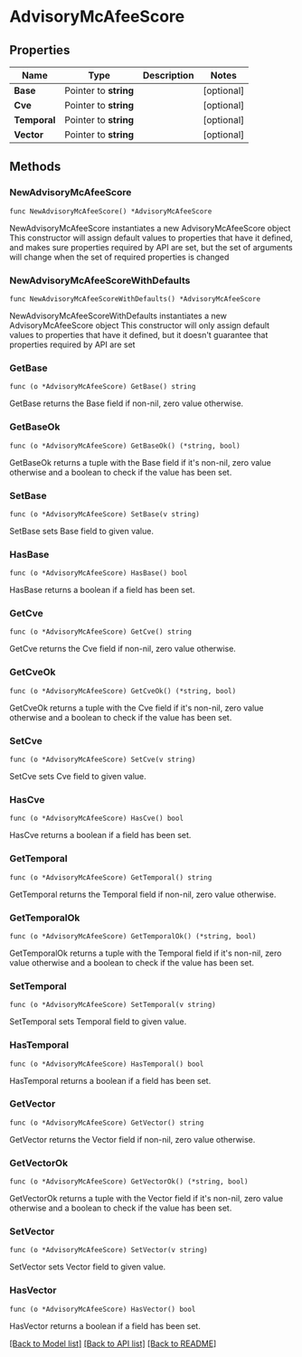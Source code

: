 # AdvisoryMcAfeeScore

## Properties

Name | Type | Description | Notes
------------ | ------------- | ------------- | -------------
**Base** | Pointer to **string** |  | [optional] 
**Cve** | Pointer to **string** |  | [optional] 
**Temporal** | Pointer to **string** |  | [optional] 
**Vector** | Pointer to **string** |  | [optional] 

## Methods

### NewAdvisoryMcAfeeScore

`func NewAdvisoryMcAfeeScore() *AdvisoryMcAfeeScore`

NewAdvisoryMcAfeeScore instantiates a new AdvisoryMcAfeeScore object
This constructor will assign default values to properties that have it defined,
and makes sure properties required by API are set, but the set of arguments
will change when the set of required properties is changed

### NewAdvisoryMcAfeeScoreWithDefaults

`func NewAdvisoryMcAfeeScoreWithDefaults() *AdvisoryMcAfeeScore`

NewAdvisoryMcAfeeScoreWithDefaults instantiates a new AdvisoryMcAfeeScore object
This constructor will only assign default values to properties that have it defined,
but it doesn't guarantee that properties required by API are set

### GetBase

`func (o *AdvisoryMcAfeeScore) GetBase() string`

GetBase returns the Base field if non-nil, zero value otherwise.

### GetBaseOk

`func (o *AdvisoryMcAfeeScore) GetBaseOk() (*string, bool)`

GetBaseOk returns a tuple with the Base field if it's non-nil, zero value otherwise
and a boolean to check if the value has been set.

### SetBase

`func (o *AdvisoryMcAfeeScore) SetBase(v string)`

SetBase sets Base field to given value.

### HasBase

`func (o *AdvisoryMcAfeeScore) HasBase() bool`

HasBase returns a boolean if a field has been set.

### GetCve

`func (o *AdvisoryMcAfeeScore) GetCve() string`

GetCve returns the Cve field if non-nil, zero value otherwise.

### GetCveOk

`func (o *AdvisoryMcAfeeScore) GetCveOk() (*string, bool)`

GetCveOk returns a tuple with the Cve field if it's non-nil, zero value otherwise
and a boolean to check if the value has been set.

### SetCve

`func (o *AdvisoryMcAfeeScore) SetCve(v string)`

SetCve sets Cve field to given value.

### HasCve

`func (o *AdvisoryMcAfeeScore) HasCve() bool`

HasCve returns a boolean if a field has been set.

### GetTemporal

`func (o *AdvisoryMcAfeeScore) GetTemporal() string`

GetTemporal returns the Temporal field if non-nil, zero value otherwise.

### GetTemporalOk

`func (o *AdvisoryMcAfeeScore) GetTemporalOk() (*string, bool)`

GetTemporalOk returns a tuple with the Temporal field if it's non-nil, zero value otherwise
and a boolean to check if the value has been set.

### SetTemporal

`func (o *AdvisoryMcAfeeScore) SetTemporal(v string)`

SetTemporal sets Temporal field to given value.

### HasTemporal

`func (o *AdvisoryMcAfeeScore) HasTemporal() bool`

HasTemporal returns a boolean if a field has been set.

### GetVector

`func (o *AdvisoryMcAfeeScore) GetVector() string`

GetVector returns the Vector field if non-nil, zero value otherwise.

### GetVectorOk

`func (o *AdvisoryMcAfeeScore) GetVectorOk() (*string, bool)`

GetVectorOk returns a tuple with the Vector field if it's non-nil, zero value otherwise
and a boolean to check if the value has been set.

### SetVector

`func (o *AdvisoryMcAfeeScore) SetVector(v string)`

SetVector sets Vector field to given value.

### HasVector

`func (o *AdvisoryMcAfeeScore) HasVector() bool`

HasVector returns a boolean if a field has been set.


[[Back to Model list]](../README.md#documentation-for-models) [[Back to API list]](../README.md#documentation-for-api-endpoints) [[Back to README]](../README.md)


